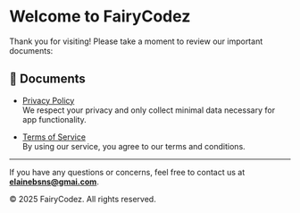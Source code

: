 # Welcome to FairyCodez

Thank you for visiting! Please take a moment to review our important documents:

## 📄 Documents

- [Privacy Policy]([https://katielaineai.github.io/discord-docs/PrivPolicy.html])  
  We respect your privacy and only collect minimal data necessary for app functionality.

- [Terms of Service]([https://katielaineai.github.io/discord-docs/ToS.html])  
  By using our service, you agree to our terms and conditions.

---

If you have any questions or concerns, feel free to contact us at **elainebsns@gmai.com**.  

&copy; 2025 FairyCodez. All rights reserved.
